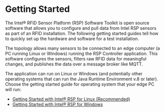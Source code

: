 # Getting Started
The Intel&reg; RFID Sensor Platform (RSP) Software Toolkit is open source software that allows you to configure and pull data from Intel RSP sensors as part of an RFID installation. The following getting started guides tell how to quickly set up the hardware and software for a test installation. 

The topology allows many sensors to be connected to an edge computer (a PC running Linux or Windows) running the RSP Controller application. This software configures the sensors, filters raw RFID data for meaningful changes, and publishes the data over a message broker like MQTT. 

The application can run on Linux or Windows (and potentially other operating systems that can run the Java Runtime Environment v.8 or later). Choose the getting started guide for operating system that your edge PC will run:

* [Getting Started with Intel&reg; RSP for Linux (Recommended)](https://github.com/baychub/cb-gsg/blob/master/getting-started.md)
* [Getting Started with Intel&reg; RSP for Windows](https://github.com/baychub/cb-gsg/blob/master/getting-started-win.md)
